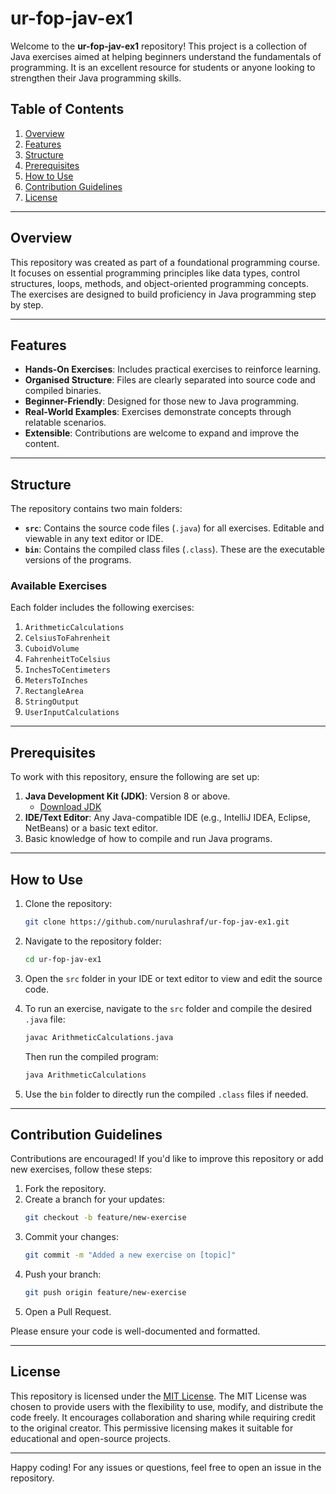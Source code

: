 # ur-fop-jav-ex1

Welcome to the **ur-fop-jav-ex1** repository! This project is a collection of Java exercises aimed at helping beginners understand the fundamentals of programming. It is an excellent resource for students or anyone looking to strengthen their Java programming skills.

## Table of Contents

1. [Overview](#overview)
2. [Features](#features)
3. [Structure](#structure)
4. [Prerequisites](#prerequisites)
5. [How to Use](#how-to-use)
6. [Contribution Guidelines](#contribution-guidelines)
7. [License](#license)

---

## Overview

This repository was created as part of a foundational programming course. It focuses on essential programming principles like data types, control structures, loops, methods, and object-oriented programming concepts. The exercises are designed to build proficiency in Java programming step by step.

---

## Features

- **Hands-On Exercises**: Includes practical exercises to reinforce learning.
- **Organised Structure**: Files are clearly separated into source code and compiled binaries.
- **Beginner-Friendly**: Designed for those new to Java programming.
- **Real-World Examples**: Exercises demonstrate concepts through relatable scenarios.
- **Extensible**: Contributions are welcome to expand and improve the content.

---

## Structure

The repository contains two main folders:

- **`src`**: Contains the source code files (`.java`) for all exercises. Editable and viewable in any text editor or IDE.
- **`bin`**: Contains the compiled class files (`.class`). These are the executable versions of the programs.

### Available Exercises

Each folder includes the following exercises:

1. `ArithmeticCalculations`
2. `CelsiusToFahrenheit`
3. `CuboidVolume`
4. `FahrenheitToCelsius`
5. `InchesToCentimeters`
6. `MetersToInches`
7. `RectangleArea`
8. `StringOutput`
9. `UserInputCalculations`

---

## Prerequisites

To work with this repository, ensure the following are set up:

1. **Java Development Kit (JDK)**: Version 8 or above.
   - [Download JDK](https://www.oracle.com/java/technologies/javase-downloads.html)
2. **IDE/Text Editor**: Any Java-compatible IDE (e.g., IntelliJ IDEA, Eclipse, NetBeans) or a basic text editor.
3. Basic knowledge of how to compile and run Java programs.

---

## How to Use

1. Clone the repository:
   ```bash
   git clone https://github.com/nurulashraf/ur-fop-jav-ex1.git
   ```

2. Navigate to the repository folder:
   ```bash
   cd ur-fop-jav-ex1
   ```

3. Open the `src` folder in your IDE or text editor to view and edit the source code.

4. To run an exercise, navigate to the `src` folder and compile the desired `.java` file:
   ```bash
   javac ArithmeticCalculations.java
   ```
   Then run the compiled program:
   ```bash
   java ArithmeticCalculations
   ```

5. Use the `bin` folder to directly run the compiled `.class` files if needed.

---

## Contribution Guidelines

Contributions are encouraged! If you'd like to improve this repository or add new exercises, follow these steps:

1. Fork the repository.
2. Create a branch for your updates:
   ```bash
   git checkout -b feature/new-exercise
   ```
3. Commit your changes:
   ```bash
   git commit -m "Added a new exercise on [topic]"
   ```
4. Push your branch:
   ```bash
   git push origin feature/new-exercise
   ```
5. Open a Pull Request.

Please ensure your code is well-documented and formatted.

---

## License

This repository is licensed under the [MIT License](LICENSE). The MIT License was chosen to provide users with the flexibility to use, modify, and distribute the code freely. It encourages collaboration and sharing while requiring credit to the original creator. This permissive licensing makes it suitable for educational and open-source projects.

---

Happy coding! For any issues or questions, feel free to open an issue in the repository.


